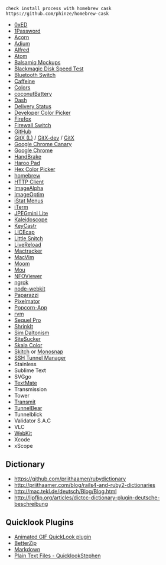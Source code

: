     check install process with homebrew cask
    https://github.com/phinze/homebrew-cask

* [0xED](http://www.suavetech.com/0xed/0xed.html)
* [1Password](https://agilebits.com/onepassword/mac)
* [Acorn](http://www.flyingmeat.com/acorn/)
* [Adium](https://adium.im/)
* [Alfred](http://www.alfredapp.com/)
* [Atom](https://atom.io)
* [Balsamiq Mockups](http://balsamiq.com/download/)
* [Blackmagic Disk Speed Test](http://www.blackmagicdesign.com/products/intensity/software)
* [Bluetooth Switch](http://junecloud.com/software/mac/)
* [Caffeine](http://lightheadsw.com/caffeine/)
* [Colors](http://mattpatenaude.com)
* [coconutBattery](http://www.coconut-flavour.com)
* [Dash](http://kapeli.com/dash)
* [Delivery Status](http://junecloud.com/software/mac/)
* [Developer Color Picker](http://download.panic.com/picker/)
* [Firefox](http://getfirefox.com)
* [Firewall Switch](http://junecloud.com/software/mac/)
* [GitHub](https://mac.github.com)
* [GitX (L)](http://gitx.laullon.com/) / [GitX-dev](http://rowanj.github.io/gitx/) / [GitX](http://gitx.frim.nl/)
* [Google Chrome Canary](https://www.google.com/intl/en/chrome/browser/canary.html)
* [Google Chrome](https://www.google.com/chrome/browser)
* [HandBrake](http://handbrake.fr/)
* [Haroo Pad](http://pad.haroopress.com)
* [Hex Color Picker](http://wafflesoftware.net/hexpicker/)
* [homebrew](http://brew.sh/)
* [HTTP Client](http://ditchnet.org/httpclient/)
* [ImageAlpha](http://pngmini.com/)
* [ImageOptim](http://imageoptim.com/)
* [iStat Menus](http://bjango.com/mac/istatmenus/)
* [iTerm](http://www.iterm2.com)
* [JPEGmini Lite](http://www.jpegmini.com/)
* [Kaleidoscope](http://www.kaleidoscopeapp.com)
* [KeyCastr](https://github.com/sdeken/keycastr)
* [LICEcap](http://www.cockos.com/licecap/)
* [Little Snitch](http://www.obdev.at/products/littlesnitch/index.html)
* [LiveReload](http://livereload.com/)
* [Mactracker](http://mactracker.ca/)
* [MacVim](https://code.google.com/p/macvim/)
* [Moom](http://manytricks.com/moom/)
* [Mou](http://mouapp.com)
* [NFOViewer](http://blockart.sourceforge.net/)
* [ngrok](https://ngrok.com)
* [node-webkit](https://github.com/rogerwang/node-webkit)
* [Paparazzi](http://derailer.org/paparazzi/)
* [Pixelmator](http://www.pixelmator.com/)
* [Popcorn-App](http://get-popcorn.com/)
* [rvm](https://rvm.io/)
* [Sequel Pro](http://www.sequelpro.com/)
* [ShrinkIt](http://www.panic.com/blog/shrinkit-1-0/)
* [Sim Daltonism](http://michelf.ca/projects/sim-daltonism/)
* [SiteSucker](http://www.sitesucker.us/mac/mac.html)
* [Skala Color](http://bjango.com/mac/skalacolor/)
* [Skitch](http://evernote.com/skitch/) or [Monosnap](http://monosnap.com/)
* [SSH Tunnel Manager](http://projects.tynsoe.org/en/stm/)
* Stainless
* Sublime Text
* SVGgo
* [TextMate](http://macromates.com)
* Transmission
* Tower
* [Transmit](http://panic.com)
* [TunnelBear](https://www.tunnelbear.com/)
* Tunnelblick
* Validator S.A.C
* VLC
* [WebKit](http://webkit.org)
* Xcode
* xScope


## Dictionary

* https://github.com/priithaamer/rubydictionary
* http://priithaamer.com/blog/rails4-and-ruby2-dictionaries
* http://mac.tekl.de/deutsch/Blog/Blog.html
* http://lipflip.org/articles/dictcc-dictionary-plugin-deutsche-beschreibung


## Quicklook Plugins

* [Animated GIF QuickLook plugin](http://animgifqlgen.sourceforge.net)
* [BetterZip](http://macitbetter.com/BetterZip-Quick-Look-Generator/)
* [Markdown](http://inkmarkapp.com/markdown-quick-look-plugin-mac-os-x/)
* [Plain Text Files - QuicklookStephen](https://github.com/whomwah/qlstephen)
